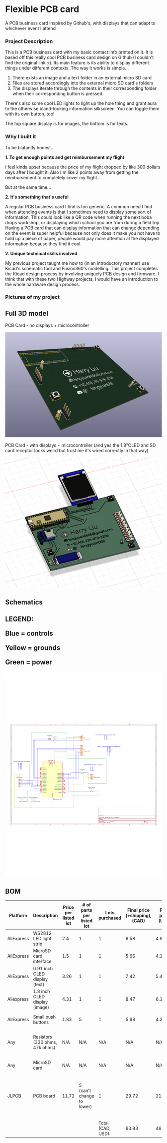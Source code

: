# Flexible PCB card
A PCB business card inspired by Github's, with displays that can adapt to whichever event I attend

<h3>Project Description</h3>

This is a PCB business card with my basic contact info printed on it. It is based off this really cool PCB business card design on Github (I couldn't find the original link :(). Its main feature is its ability to display different things under different contexts. The way it works is simple...

1. There exists an image and a text folder in an external micro SD card
2. Files are stored accordingly into the external micro SD card's folders
3. The displays iterate through the contents in their corresponding folder when their corresponding button is pressed

There's also some cool LED lights to light up the hole thing and grant aura to the otherwise bland-looking information silkscreen. You can toggle them with its own button, too!

The top square display is for images, the bottom is for texts.

<h3>Why I built it</h3>

To be blatantly honest...

**1. To get enough points and get reimbursement my flight**

I feel kinda upset because the price of my flight dropped by like 300 dollars days after I bought it. Also I'm like 2 points away from getting the reimbursement to completely cover my flight...


But at the same time...

**2. It's something that's useful**

A regular PCB business card I find is too generic. A common need I find when attending events is that I sometimes need to display some sort of information. This could look like a QR code when running the next boba drops workshop, or displaying which school you are from during a field trip. Having a PCB card that can display information that can change depending on the event is super helpful because not only does it make you not have to hold up a piece of paper, people would pay more attention at the displayed information because they find it cool.

**2. Unique technical skills involved**

My previous project taught me how to (in an introductory manner) use Kicad's schematic tool and Fusion360's modelling. This project completes the Kicad design process by involving uniquely PCB design and firmware. I think that with these two Highway projects, I would have an introduction to the whole hardware design process.



<h3>Pictures of my project</h3>

<h2>Full 3D model</h2>

PCB Card - no displays + microcontroller

![alt text](image-2.png)

PCB Card - with displays + microcontroller (and yes the 1.8"OLED and SD card receptor looks weird but trust me it's wired correctly in that way)

![alt text]({D1354CFE-27D3-4F61-BB18-D3CD1A534CFE}.png)

<h2>Schematics<h2>

**LEGEND:**

Blue = controls

Yellow = grounds

Green = power

![alt text](PCBBusinessCardSchematics-1.svg)

<h2>BOM</h2>


|Platform  |Description                   |Price per listed lot|# of parts per listed lot|Lots purchased   |Final price (+shipping), (CAD)|Final price (USD)|Already owned?|Comments                                                          |Link                                                                                                                                                                                                                                                                                                                                                                                                                                                                                                                                                                                                  |
|----------|------------------------------|--------------------|-------------------------|-----------------|------------------------------|-----------------|--------------|------------------------------------------------------------------|------------------------------------------------------------------------------------------------------------------------------------------------------------------------------------------------------------------------------------------------------------------------------------------------------------------------------------------------------------------------------------------------------------------------------------------------------------------------------------------------------------------------------------------------------------------------------------------------------|
|AliExpress|WS2812 LED light strip        |2.4                 |1                        |1                |6.58                          |4.8034           |No            |                                                                  |https://www.aliexpress.com/item/32373533705.html?spm=a2g0o.productlist.main.1.66f61a600GiJwF&algo_pvid=015a4dff-941c-4c39-9df1-a993819d38cc&algo_exp_id=015a4dff-941c-4c39-9df1-a993819d38cc-0&pdp_ext_f=%7B%22order%22%3A%2210%22%2C%22eval%22%3A%221%22%7D&pdp_npi=4%40dis%21CAD%212.46%212.38%21%21%211.77%211.71%21%402101d9ef17517793092852879e8404%2112000022231256994%21sea%21CA%216006689702%21X&curPageLogUid=hNWXcFroV4hK&utparam-url=scene%3Asearch%7Cquery_from%3A                                                                                                                        |
|AliExpress|MicroSD card interface        |1.5                 |1                        |1                |5.66                          |4.1318           |No            |                                                                  |https://www.aliexpress.com/p/trade/confirm.html?objectId=1005006297873892&from=aliexpress&countryCode=CA&shippingCompany=CAINIAO_FULFILLMENT_STD&provinceCode=903766670000000000&cityCode=903766678793000000&aeOrderFrom=main_detail&skuAttr=14%3A350852%23Mini%20TF%20Module&skuId=12000036661666465&skucustomAttr=&quantity=1&spm=a2g0o.detail.0.0&curPageLogUid=1752035931974_74SEhn&pdpBuyParams=%7B%7D                                                                                                                                                                                           |
|AliExpress|0.91 inch OLED display (text) |3.26                |1                        |1                |7.42                          |5.4166           |No            |                                                                  |https://www.aliexpress.com/item/1005006351390199.html?spm=a2g0o.productlist.main.4.75d271c8A4h5UU&aem_p4p_detail=202507071556468528985957071360006690402&algo_pvid=c341d98b-bc23-4ce8-a1c4-a266e6b702c1&algo_exp_id=c341d98b-bc23-4ce8-a1c4-a266e6b702c1-3&pdp_ext_f=%7B%22order%22%3A%22107%22%2C%22eval%22%3A%221%22%7D&pdp_npi=4%40dis%21CAD%213.25%211.38%21%21%2116.75%217.13%21%402103010b17519290069012856ed654%2112000036858011577%21sea%21CA%210%21ABX&curPageLogUid=9CheD9jKtH1x&utparam-url=scene%3Asearch%7Cquery_from%3A&search_p4p_id=202507071556468528985957071360006690402_1         |
|Aliexpress|1.8 inch OLED display (image) |4.31                |1                        |1                |8.47                          |6.1831           |No            |                                                                  |https://www.aliexpress.com/item/1005006139989470.html?spm=a2g0o.productlist.main.4.254c67f44oNKx2&aem_p4p_detail=202507052122594683999351523440004523093&algo_pvid=1f8052ea-f990-4a57-a0c3-61848c2b0704&algo_exp_id=1f8052ea-f990-4a57-a0c3-61848c2b0704-3&pdp_ext_f=%7B%22order%22%3A%221078%22%2C%22eval%22%3A%221%22%7D&pdp_npi=4%40dis%21CAD%214.29%214.13%21%21%2122.12%2121.32%21%402103010e17517757791736899e99f6%2112000047162642428%21sea%21CA%216006689702%21X&curPageLogUid=ihehHPqX0lXJ&utparam-url=scene%3Asearch%7Cquery_from%3A&search_p4p_id=202507052122594683999351523440004523093_1|
|AliExpress|Small push buttons            |1.83                |5                        |1                |5.98                          |4.3654           |No            |                                                                  |https://www.aliexpress.com/item/1005009251091250.html?spm=a2g0o.productlist.main.18.58901113ql2Ssw&aem_p4p_detail=202507082135551025678563543900000885317&algo_pvid=fa00eec7-599f-4006-ad48-0f22fcd69012&algo_exp_id=fa00eec7-599f-4006-ad48-0f22fcd69012-17&pdp_ext_f=%7B%22order%22%3A%2211%22%2C%22eval%22%3A%221%22%7D&pdp_npi=4%40dis%21CAD%212.20%211.83%21%21%2111.29%219.39%21%402103246617520357556451162e7e9a%2112000048478092771%21sea%21CA%216006689702%21X&curPageLogUid=tp6ixPhXj8Jc&utparam-url=scene%3Asearch%7Cquery_from%3A&search_p4p_id=202507082135551025678563543900000885317_5 |
|Any       |Resistors (330 ohms, 47k ohms)|N/A                 |N/A                      |N/A              |N/A                           |N/A              |Yes           |I have some common resistors and wires                            |                                                                                                                                                                                                                                                                                                                                                                                                                                                                                                                                                                                                      |
|Any       |MicroSD card                  |N/A                 |N/A                      |N/A              |N/A                           |N/A              |Yes           |I bought one from HK                                              |                                                                                                                                                                                                                                                                                                                                                                                                                                                                                                                                                                                                      |
|JLPCB     |PCB board                     |11.72               |5 (can't change to lower)|1                |29.72                         |21.6956          |No            | + 31.63 shipping, -13.63 coupon. Can't add link so image instead.|                                                                                                                                                                                                                                                                                                                                                                                                                                                                                                                                                                                                      |
|          |                              |                    |                         |                 |                              |                 |              |                                                                  |                                                                                                                                                                                                                                                                                                                                                                                                                                                                                                                                                                                                      |
|          |                              |                    |                         |Total (CAD, USD):|63.83                         |46.5959          |              |                                                                  |                                                                                                                                                                                                                                                                                                                                                                                                                                                                                                                                                                                                      |
